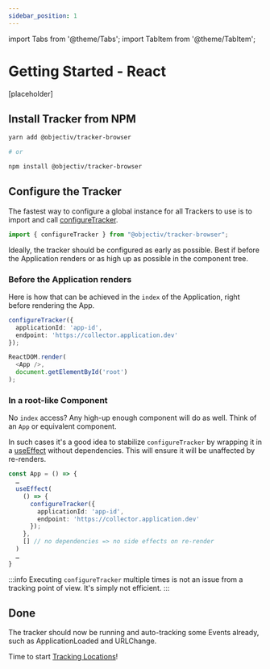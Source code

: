```yaml
---
sidebar_position: 1
---
```


import Tabs from '@theme/Tabs';
import TabItem from '@theme/TabItem';


# Getting Started - React

[placeholder]

## Install Tracker from NPM

```bash
yarn add @objectiv/tracker-browser

# or 

npm install @objectiv/tracker-browser
```

## Configure the Tracker

The fastest way to configure a global instance for all Trackers to use is to import and call [configureTracker](/tracking/api-reference/general/configureTracker.md).

```typescript
import { configureTracker } from "@objectiv/tracker-browser";
```

Ideally, the tracker should be configured as early as possible. Best if before the Application renders or as high up as possible in the component tree.

### Before the Application renders
Here is how that can be achieved in the `index` of the Application, right before rendering the App.

```typescript
configureTracker({
  applicationId: 'app-id',
  endpoint: 'https://collector.application.dev'
});

ReactDOM.render(
  <App />,
  document.getElementById('root')
);
```

### In a root-like Component
No `index` access? Any high-up enough component will do as well. Think of an `App` or equivalent component.

In such cases it's a good idea to stabilize `configureTracker` by wrapping it in a [useEffect](https://reactjs.org/docs/hooks-effect.html#tip-optimizing-performance-by-skipping-effects) without dependencies. This will ensure it will be unaffected by re-renders.

```typescript
const App = () => {
  …
  useEffect(
    () => {
      configureTracker({
        applicationId: 'app-id',
        endpoint: 'https://collector.application.dev'
      });
    },
    [] // no dependencies => no side effects on re-render
  )
  …
}
```

:::info
Executing `configureTracker` multiple times is not an issue from a tracking point of view. It's simply not efficient.
:::

## Done
The tracker should now be running and auto-tracking some Events already, such as ApplicationLoaded and URLChange.

Time to start [Tracking Locations](/tracking/how-to-guides/tracking-locations.md)!
